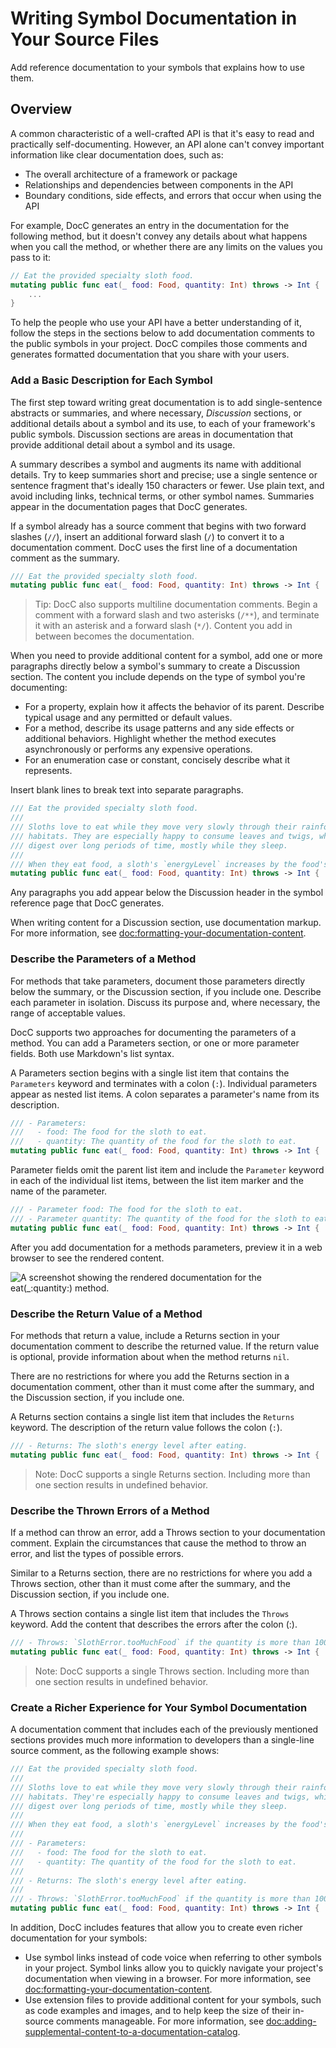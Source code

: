 # Writing Symbol Documentation in Your Source Files

Add reference documentation to your symbols that explains how to use them.

## Overview

A common characteristic of a well-crafted API is that it's easy to read and 
practically self-documenting. However, an API alone can't convey important 
information like clear documentation does, such as:

* The overall architecture of a framework or package
* Relationships and dependencies between components in the API
* Boundary conditions, side effects, and errors that occur when using the API

For example, DocC generates an entry in the documentation for the following
method, but it doesn't convey any details about what happens when you call the
method, or whether there are any limits on the values you pass to it:

```swift
// Eat the provided specialty sloth food.
mutating public func eat(_ food: Food, quantity: Int) throws -> Int {
    ...
}
``` 

To help the people who use your API have a better understanding of it, follow the steps in the sections below to 
add documentation comments to the public symbols in your project. DocC compiles 
those comments and generates formatted documentation that you share with your users. 

### Add a Basic Description for Each Symbol

The first step toward writing great documentation is to add single-sentence abstracts or summaries, and 
where necessary, _Discussion_ sections, or additional details about a symbol and its use, to each of your framework's public 
symbols. Discussion sections are areas in documentation that provide additional detail about a symbol and its usage.

A summary describes a symbol and augments its name with additional 
details. Try to keep summaries short and precise; use a single sentence or 
sentence fragment that's ideally 150 characters or fewer. Use plain text, and 
avoid including links, technical terms, or other symbol names. Summaries appear in the documentation pages that DocC generates.

If a symbol already has a source comment that begins with two forward slashes 
(`//`), insert an additional forward slash (`/`) to convert it to a 
documentation comment. DocC uses the first line of a documentation comment as 
the summary.

```swift
/// Eat the provided specialty sloth food.
mutating public func eat(_ food: Food, quantity: Int) throws -> Int {
```

> Tip: DocC also supports multiline documentation comments. Begin a comment 
with a forward slash and two asterisks (`/**`), and terminate it with an asterisk 
and a forward slash (`*/`). Content you add in between becomes the 
documentation.

When you need to provide additional content for a symbol, add one 
or more paragraphs directly below a symbol's summary to create a Discussion 
section. The content you include depends on the type of symbol you're 
documenting:

* For a property, explain how it affects the behavior of its parent. 
Describe typical usage and any permitted or default values.
* For a method, describe its usage patterns and any side effects or additional 
behaviors. Highlight whether the method executes asynchronously or performs any 
expensive operations.
* For an enumeration case or constant, concisely describe what it represents.

Insert blank lines to break text into separate paragraphs. 

```swift
/// Eat the provided specialty sloth food.
///
/// Sloths love to eat while they move very slowly through their rainforest 
/// habitats. They are especially happy to consume leaves and twigs, which they 
/// digest over long periods of time, mostly while they sleep.
/// 
/// When they eat food, a sloth's `energyLevel` increases by the food's `energy`.
mutating public func eat(_ food: Food, quantity: Int) throws -> Int {
``` 

Any paragraphs you add appear below the Discussion header in the symbol 
reference page that DocC generates. 

When writing content for a Discussion section, use documentation markup. For 
more information, see <doc:formatting-your-documentation-content>.

### Describe the Parameters of a Method

For methods that take parameters, document those parameters directly below the 
summary, or the Discussion section, if you include one. Describe each parameter 
in isolation. Discuss its purpose and, where necessary, the range of acceptable 
values.

DocC supports two approaches for documenting the parameters of a 
method. You can add a Parameters section, or one or more parameter fields. 
Both use Markdown's list syntax.

A Parameters section begins with a single list item that contains the 
`Parameters` keyword and terminates with a colon (`:`). Individual parameters 
appear as nested list items. A colon separates a parameter's name from its 
description.

```swift
/// - Parameters:
///   - food: The food for the sloth to eat.
///   - quantity: The quantity of the food for the sloth to eat.
mutating public func eat(_ food: Food, quantity: Int) throws -> Int {
```

Parameter fields omit the parent list item and include the `Parameter` 
keyword in each of the individual list items, between the list item marker and 
the name of the parameter.

```swift
/// - Parameter food: The food for the sloth to eat.
/// - Parameter quantity: The quantity of the food for the sloth to eat.
mutating public func eat(_ food: Food, quantity: Int) throws -> Int {
```

After you add documentation for a methods parameters, preview it in a web browser to see the rendered content.

![A screenshot showing the rendered documentation for the eat(_:quantity:) method.](3_eat)


### Describe the Return Value of a Method

For methods that return a value, include a Returns section in your 
documentation comment to describe the returned value. If 
the return value is optional, provide information about when the method 
returns `nil`. 

There are no restrictions for where you add the Returns section in a 
documentation comment, other than it must come after the summary, and the 
Discussion section, if you include one. 

A Returns section contains a single list item that includes the `Returns` 
keyword. The description of the return value follows the colon (`:`).

```swift
/// - Returns: The sloth's energy level after eating.
mutating public func eat(_ food: Food, quantity: Int) throws -> Int {
```

> Note: DocC supports a single Returns section. Including more than one section results in 
undefined behavior. 

### Describe the Thrown Errors of a Method

If a method can throw an error, add a Throws section to your documentation 
comment. Explain the circumstances that cause the method to throw an error, and 
list the types of possible errors.

Similar to a Returns section, there are no restrictions for where you add a 
Throws section, other than it must come after the summary, and the Discussion 
section, if you include one.

A Throws section contains a single list item that includes the `Throws` 
keyword. Add the content that describes the errors after the colon (:).

```swift
/// - Throws: `SlothError.tooMuchFood` if the quantity is more than 100.
mutating public func eat(_ food: Food, quantity: Int) throws -> Int {
```

> Note: DocC supports a single Throws section. Including more than one section results in 
undefined behavior.

### Create a Richer Experience for Your Symbol Documentation

A documentation comment that includes each of the previously mentioned sections provides much more information to developers than a single-line source comment, as the following example shows: 

```swift
/// Eat the provided specialty sloth food.
///
/// Sloths love to eat while they move very slowly through their rainforest 
/// habitats. They're especially happy to consume leaves and twigs, which they 
/// digest over long periods of time, mostly while they sleep.
///
/// When they eat food, a sloth's `energyLevel` increases by the food's `energy`.
///
/// - Parameters:
///   - food: The food for the sloth to eat.
///   - quantity: The quantity of the food for the sloth to eat.
///
/// - Returns: The sloth's energy level after eating.
///
/// - Throws: `SlothError.tooMuchFood` if the quantity is more than 100.
mutating public func eat(_ food: Food, quantity: Int) throws -> Int {
 ```

In addition, DocC includes features that allow you to create even richer 
documentation for your symbols:

* Use symbol links instead of code voice when referring to other symbols in 
your project. Symbol links allow you to quickly navigate your project's 
documentation when viewing in a browser. For more information, see 
<doc:formatting-your-documentation-content>.
* Use extension files to provide additional content for your symbols, such as 
code examples and images, and to help keep the size of their in-source comments 
manageable. For more information, see 
<doc:adding-supplemental-content-to-a-documentation-catalog>.

<!-- Copyright (c) 2021-2023 Apple Inc and the Swift Project authors. All Rights Reserved. -->
